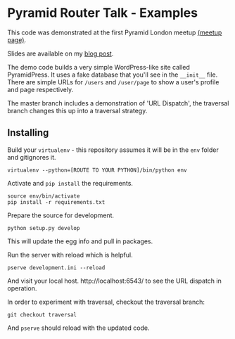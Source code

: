 Pyramid Router Talk - Examples
==============================

This code was demonstrated at the first Pyramid London meetup [(meetup page)](http://www.meetup.com/The-London-Pyramid-Group/events/114457692/).

Slides are available on my [blog post](http://jamescooke.info/pyramid-london-talk-pyramid-router.html).

The demo code builds a very simple WordPress-like site called PyramidPress. It uses a fake database that you'll see in the `__init__` file. There are simple URLs for `/users` and `/user/page` to show a user's profile and page respectively.

The master branch includes a demonstration of 'URL Dispatch', the traversal branch changes this up into a traversal strategy.


Installing
----------

Build your `virtualenv` - this repository assumes it will be in the `env` folder and gitignores it.

    virtualenv --python=[ROUTE TO YOUR PYTHON]/bin/python env

Activate and `pip install` the requirements.

    source env/bin/activate
    pip install -r requirements.txt

Prepare the source for development.

    python setup.py develop

This will update the egg info and pull in packages.

Run the server with reload which is helpful.

    pserve development.ini --reload

And visit your local host. http://localhost:6543/ to see the URL dispatch in operation.

In order to experiment with traversal, checkout the traversal branch:

    git checkout traversal

And `pserve` should reload with the updated code.
